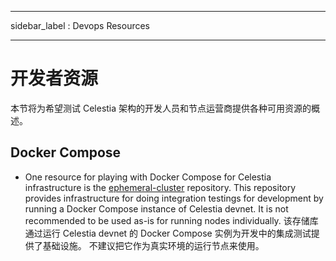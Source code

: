 - - -
sidebar_label : Devops Resources
- - -

# 开发者资源

本节将为希望测试 Celestia 架构的开发人员和节点运营商提供各种可用资源的概述。

## Docker Compose

* One resource for playing with Docker Compose for Celestia infrastructure is the [ephemeral-cluster](https://github.com/celestiaorg/ephemeral-cluster) repository. This repository provides infrastructure for doing integration testings for development by running a Docker Compose instance of Celestia devnet. It is not recommended to be used as-is for running nodes individually. 该存储库通过运行 Celestia devnet 的 Docker Compose 实例为开发中的集成测试提供了基础设施。 不建议把它作为真实环境的运行节点来使用。
